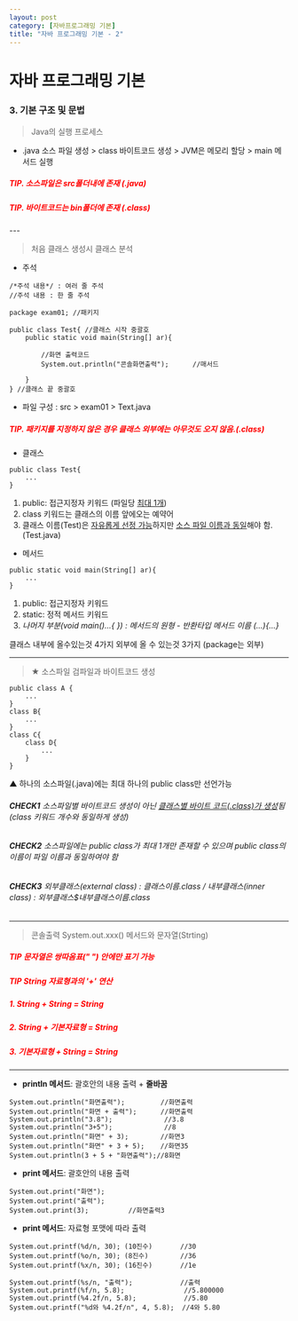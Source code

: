 ```yaml
---
layout: post
category: [자바프로그래밍 기본]
title: "자바 프로그래밍 기본 - 2"
---
```


# 자바 프로그래밍 기본

### 3. 기본 구조 및 문법
> Java의 실행 프로세스

* .java 소스 파일 생성 > class 바이트코드 생성 > JVM은 메모리 할당 > main 메서드 실행
<h5>
  <span style="color:red">TIP. 소스파일은 src폴더내에 존재 (.java)</span>
</h5>

<h5>
  <span style="color:red">TIP. 바이트코드는 bin폴더에 존재 (.class)</span>
</h5>
---

> 처음 클래스 생성시 클래스 분석


* 주석

```
/*주석 내용*/ : 여러 줄 주석
//주석 내용 : 한 줄 주석

package exam01; //패키지

public class Test{ //클래스 시작 중괄호
    public static void main(String[] ar){

        //화면 출력코드
        System.out.println("콘솔화면출력");      //매서드

    }
} //클래스 끝 중괄호
```


* 파일 구성 : src > exam01 > Text.java


<h5>
  <span style="color:red">TIP. 패키지를 지정하지 않은 경우 클래스 외부에는 아무것도 오지 않음.(.class)</span>
</h5>



* 클래스 
```
public class Test{
    ...
}
```


1. public: 접근지정자 키워드 (파일당 <u>최대 1개</u>)
2. class 키워드는 클래스의 이름 앞에오는 예약어
3. 클래스 이름(Test)은 <u>자유롭게 선정 가능</u>하지만 <u>소스 파일 이름과 동일</u>해야 함. (Test.java)


* 메서드


```
public static void main(String[] ar){
    ...
}
```


1. public: 접근지정자 키워드
2. static: 정적 메서드 키워드
3. *나머지 부분(void main()...{ }) : 
    메서드의 원형 - 반환타입 메서드 이름 (...){...}*


클래스 내부에 올수있는것 4가지 외부에 올 수 있는것 3가지 (package는 외부)


---

> ★ 소스파일 검파일과 바이트코드 생성


```
public class A { 
    ...
}
class B{
    ...
}
class C{
    class D{
        ...
    }
}
```
▲ 하나의 소스파일(.java)에는 최대 하나의 public class만 선언가능



###### **CHECK1** 소스파일별 바이트코드 생성이 아닌 <u>클래스별 바이트 코드(.class)가 생성</u>됨 (class 키워드 개수와 동일하게 생성)
###### **CHECK2** 소스파일에는 public class가 최대 1개만 존재할 수 있으며 public class의 이름이 파일 이름과 동일하여야 함
###### **CHECK3** 외부클래스(external class) : 클래스이름.class / 내부클래스(inner class) : 외부클래스$내부클래스이름.class

---

> 콘솔출력 System.out.xxx() 메서드와 문자열(Strting)


<h5>
  <span style="color:red">TIP 문자열은 쌍따옴표(" ") 안에만 표기 가능</span>
</h5>
<h5>
  <span style="color:red">TIP String 자료형과의 '+' 연산</span>
</h5>
<h5>
  <span style="color:red">1. String + String = String</span>
</h5>
<h5>
  <span style="color:red">2. String + 기본자료형 = String</span>
</h5>
<h5>
  <span style="color:red">3. 기본자료형 +  String = String</span>
</h5>

---

- **println 메서드**: 괄호안의 내용 출력 + **줄바꿈**

```
System.out.println("화면출력");         //화면출력
System.out.println("화면 + 출력");      //화면출력
System.out.println("3.8");             //3.8
System.out.println("3+5");             //8
System.out.println("화면" + 3);        //화면3
System.out.println("화면" + 3 + 5);    //화면35
System.out.println(3 + 5 + "화면출력");//8화면
```


- **print 메서드**: 괄호안의 내용 출력

```
System.out.print("화면"); 
System.out.print("출력");
System.out.print(3);          //화면출력3
```


- **print 메서드**: 자료형 포맷에 따라 출력

```
System.out.printf(%d/n, 30); (10진수)       //30
System.out.printf(%o/n, 30); (8진수)        //36
System.out.printf(%x/n, 30); (16진수)       //1e

System.out.printf(%s/n, "출력");            //출력
System.out.printf(%f/n, 5.8);               //5.800000
System.out.printf(%4.2f/n, 5.8);            //5.80
System.out.printf("%d와 %4.2f/n", 4, 5.8);  //4와 5.80
```


